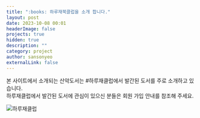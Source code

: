 ```yaml
---
title: ":books: 하루재북클럽을 소개 합니다."
layout: post
date: 2023-10-08 00:01
headerImage: false
projects: true
hidden: true
description: ""
category: project
author: sansonyeo
externalLink: false
---
```


본 사이트에서 소개되는 산악도서는 #하루재클럽에서 발간된 도서를 주로 소개하고 있습니다.<br>
하루재클럽에서 발간된 도서에 관심이 있으신 분들은 회원 가입 안내를 참조해 주세요.

![하루재클럽](https://sansonyeo.github.io/mountain-book/assets/images/하루재북클럽소개.jpg)
